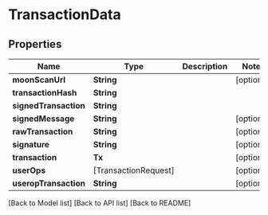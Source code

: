 # TransactionData

## Properties

| Name                  | Type                  | Description | Notes       |
| --------------------- | --------------------- | ----------- | ----------- |
| **moonScanUrl**       | **String**            |             | \[optional] |
| **transactionHash**   | **String**            |             |             |
| **signedTransaction** | **String**            |             |             |
| **signedMessage**     | **String**            |             | \[optional] |
| **rawTransaction**    | **String**            |             | \[optional] |
| **signature**         | **String**            |             | \[optional] |
| **transaction**       | **Tx**                |             | \[optional] |
| **userOps**           | \[TransactionRequest] |             | \[optional] |
| **useropTransaction** | **String**            |             | \[optional] |

\[Back to Model list] \[Back to API list] \[Back to README]
